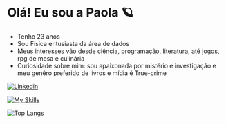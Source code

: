 # Olá! Eu sou a Paola 🪐

- Tenho 23 anos
- Sou Física entusiasta da área de dados
- Meus interesses vão desde ciência, programação, literatura, até jogos, rpg de mesa e culinária
- Curiosidade sobre mim: sou apaixonada por mistério e investigação e meu genêro preferido de livros e mídia é True-crime 

[![Linkedin](https://img.shields.io/badge/LinkedIn-0A66C2?style=flat&logo=linkedin&logoColor=white)](https://www.linkedin.com/in/paolaazzar/)


[![My Skills](https://skillicons.dev/icons?i=python,latex,obsidian,blender)](https://skillicons.dev)



![Top Langs](https://github-readme-stats-git-masterrstaa-rickstaa.vercel.app/api/top-langs/?username=paolers&layout=compact&bg_color=ec63a1&border_color=ffff&title_color=E94D5F&text_color=FFF)
